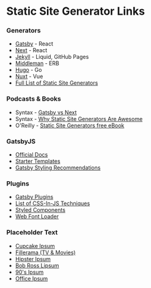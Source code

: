 # Static Site Generator Links

### Generators
* [Gatsby](https://www.gatsbyjs.org/) - React
* [Next](https://nextjs.org/) - React
* [Jekyll](https://jekyllrb.com/) - Liquid, GitHub Pages
* [Middleman](https://middlemanapp.com/) - ERB
* [Hugo](https://gohugo.io/) - Go
* [Nuxt](https://nuxtjs.org/) - Vue
* [Full List of Static Site Generators](https://www.staticgen.com/)

### Podcasts & Books
* Syntax - [Gatsby vs Next](https://syntax.fm/show/120/gatsby-vs-next)
* Syntax - [Why Static Site Generators Are Awesome](https://syntax.fm/show/034/why-static-site-generators-are-awesome)
* O'Reilly - [Static Site Generators free eBook](https://www.oreilly.com/library/view/static-site-generators/9781492048558/)

### GatsbyJS
* [Official Docs](https://www.gatsbyjs.org/docs/)
* [Starter Templates](https://www.gatsbyjs.org/starters/?v=2)
* [Gatsby Styling Recommendations](https://www.gatsbyjs.org/docs/styling/)

### Plugins
* [Gatsby Plugins](https://www.gatsbyjs.org/plugins/)
* [List of CSS-In-JS Techniques](https://github.com/MicheleBertoli/css-in-js)
* [Styled Components](https://www.gatsbyjs.org/packages/gatsby-plugin-styled-components/)
* [Web Font Loader](https://github.com/typekit/webfontloader#modules)

### Placeholder Text
* [Cupcake Ipsum](http://www.cupcakeipsum.com)
* [Fillerama (TV & Movies)](http://fillerama.io)
* [Hipster Ipsum](https://hipsum.co)
* [Bob Ross Lipsum](https://www.bobrosslipsum.com)
* [90's Ipsum](https://justinjay.wang/90s-ipsum)
* [Office Ipsum](http://officeipsum.com/)
